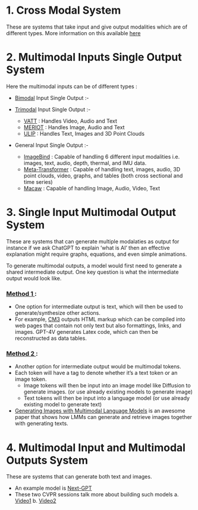 # 1. Cross Modal System
These are systems that take input and give output modalities which are of different types. More information on this available [here](https://github.com/khetansarvesh/multimodal_ai/tree/main/cross_modal)

# 2. Multimodal Inputs Single Output System 
Here the multimodal inputs can be of different types : 
- [Bimodal](https://github.com/khetansarvesh/multimodal_ai/blob/main/multimodal_input_single_output/bimodal_input_single_output.md) Input Single Output :-
  
- [Trimodal](https://github.com/khetansarvesh/multimodal_ai/blob/main/multimodal_input_single_output/trimodal_input_single_output.md) Input Single Output :-
  - [VATT](https://arxiv.org/pdf/2104.11178) : Handles Video, Audio and Text
  - [MERIOT](https://arxiv.org/pdf/2201.02639) : Handles Image, Audio and Text
  - [ULIP](https://arxiv.org/abs/2212.05171) : Handles Text, Images and 3D Point Clouds
    
- General Input Single Output :-
  - [ImageBind](https://arxiv.org/pdf/2305.05665) : Capable of handling 6 different input modalities i.e. images, text, audio, depth, thermal, and IMU data.
  - [Meta-Transformer](https://kxgong.github.io/meta_transformer/) : Capable of handling text, images, audio, 3D point clouds, video, graphs, and tables (both cross sectional and time series)
  - [Macaw](https://arxiv.org/abs/2306.09093) : Capable of handling Image, Audio, Video, Text

# 3. Single Input Multimodal Output System
These are systems that can generate multiple modalaties as output for instance if we ask ChatGPT to explain ’what is AI’ then an effective explanation might require graphs, equations, and even simple animations.

To generate multimodal outputs, a model would first need to generate a shared intermediate output. One key question is what the intermediate output would look like.

### <ins> Method 1 </ins> : 
- One option for intermediate output is text, which will then be used to generate/synthesize other actions.
- For example, [CM3](https://arxiv.org/abs/2201.07520) outputs HTML markup which can be compiled into web pages that contain not only text but also formattings, links, and images. GPT-4V generates Latex code, which can then be reconstructed as data tables.

### <ins> Method 2 </ins> : 
- Another option for intermediate output would be multimodal tokens.
- Each token will have a tag to denote whether it’s a text token or an image token. 
  - Image tokens will then be input into an image model like Diffusion to generate images. (or use already existing models to generate image)
  - Text tokens will then be input into a language model (or use already existing model to generate text)
- [Generating Images with Multimodal Language Models](https://arxiv.org/abs/2305.17216) is an awesome paper that shows how LMMs can generate and retrieve images together with generating texts.




# 4. Multimodal Input and Multimodal Outputs System
These are systems that can generate both text and images.
- An example model is [Next-GPT](https://next-gpt.github.io/)
- These two CVPR sessions talk more about building such models
  a. [Video1](https://www.youtube.com/watch?v=pHBT3zXxQX8)
  b. [Video2](https://www.youtube.com/watch?v=mkI7EPD1vp8)

